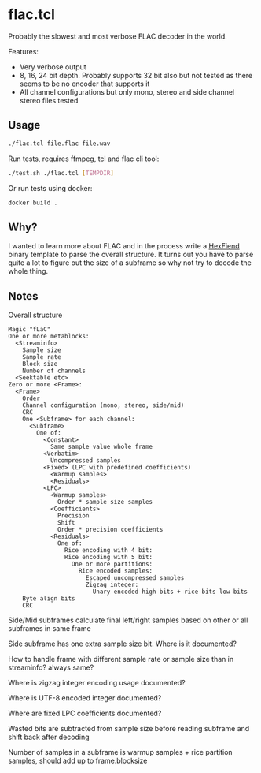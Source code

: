 # flac.tcl

Probably the slowest and most verbose FLAC decoder in the world.

Features:

- Very verbose output
- 8, 16, 24 bit depth. Probably supports 32 bit also but not tested as there seems to be no encoder that supports it
- All channel configurations but only mono, stereo and side channel stereo files tested

## Usage

```sh
./flac.tcl file.flac file.wav
```

Run tests, requires ffmpeg, tcl and flac cli tool:

```sh
./test.sh ./flac.tcl [TEMPDIR]
```
Or run tests using docker:
```sh
docker build .
```

## Why?

I wanted to learn more about FLAC and in the process write a
[HexFiend](https://github.com/ridiculousfish/HexFiend) binary template to parse the overall
structure. It turns out you have to parse quite a lot to figure out the size of a subframe
so why not try to decode the whole thing.

## Notes

Overall structure

```
Magic "fLaC"
One or more metablocks:
  <Streaminfo>
    Sample size
    Sample rate
    Block size
    Number of channels
  <Seektable etc>
Zero or more <Frame>:
  <Frame>
    Order
    Channel configuration (mono, stereo, side/mid)
    CRC
    One <Subframe> for each channel:
      <Subframe>
        One of:
          <Constant>
            Same sample value whole frame
          <Verbatim>
            Uncompressed samples
          <Fixed> (LPC with predefined coefficients)
            <Warmup samples>
            <Residuals>
          <LPC>
            <Warmup samples>
              Order * sample size samples
            <Coefficients>
              Precision
              Shift
              Order * precision coefficients
            <Residuals>
              One of:
                Rice encoding with 4 bit:
                Rice encoding with 5 bit:
                  One or more partitions:
                    Rice encoded samples:
                      Escaped uncompressed samples
                      Zigzag integer:
                        Unary encoded high bits + rice bits low bits
    Byte align bits
    CRC
```

Side/Mid subframes calculate final left/right samples based on other or all subframes in same frame

Side subframe has one extra sample size bit. Where is it documented?

How to handle frame with different sample rate or sample size than in streaminfo? always same?

Where is zigzag integer encoding usage documented?

Where is UTF-8 encoded integer documented?

Where are fixed LPC coefficients documented?

Wasted bits are subtracted from sample size before reading subframe and shift back after decoding

Number of samples in a subframe is warmup samples + rice partition samples, should add up to frame.blocksize
